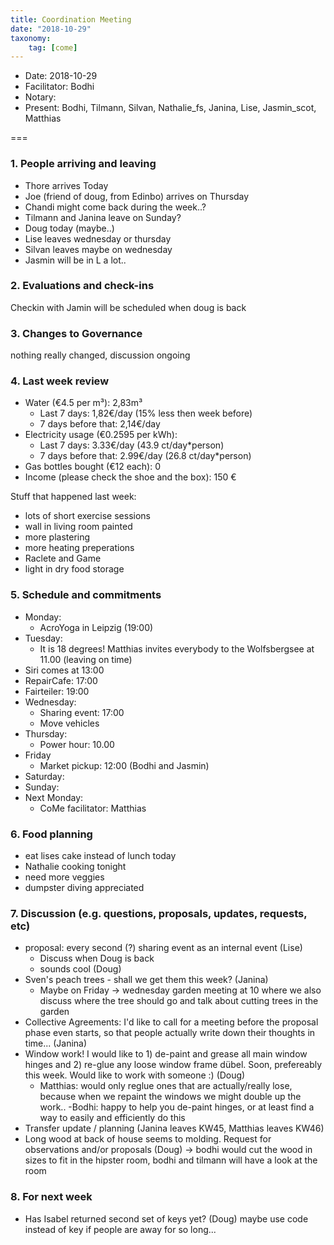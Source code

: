 ```yaml
---
title: Coordination Meeting
date: "2018-10-29"
taxonomy:
    tag: [come]
---
```


<!--
Hello facilitator/notary! Thank you for your services. Here is some advice for facilitating coordination meetings:
  - Prepare the meeting a bit beforehand (find out about evaluations, gas, electricity and water usages, waste collections, income, scheduled events). You can ask others to assist you.
  - Notify people 10 minutes before the meeting starts. (Watching the clock is not super fun, people will be grateful if you do it for them.)
  - Start at 10:00 sharp, or earlier if everyone is there. (Waiting is time-wasting, be a time-saver!)
  - If you don't want to take notes yourself ask someone else to take care of that. (This pad can easily be used to read from and write in simultaneously.)
  - Go through the ordered points in order, even if nothing has changed. (They are arranged to try and get the most relevant information to most people.)
  - Feel welcome to moderate conversation if off-topic or too detailed. (Are listeners interested? Are speakers satisfied? Can you identify a sub-group?)
  - Try to finish the meeting before 11:00. (There is always more to talk about and it's important for people to know that CoMes don't take forever.)
  - Leave the room once the meeting has ended. (This sends a clear signal to everyone else that they can also leave and get on with their day.)
  - Take care that the meeting minutes will be put to kanthaus.online. (If you don't know how to do it, ask someone to help you with it. But do it today!)
  - As soon as the minutes are online, empty the pad from all irrelevant things and get it ready for the next facilitator. (Only keep regular events such as CoMe, power hour, regular food pickups and such. Move the counter figures from 'last 7 days' to '7 days before that' and adjust the date to next week.)
  - Please indent list points with a double-space, not a tab-space: the pad has a bug when rendering markdown, adding extra lines. The resulting web-page looks spacey... not in a good way.
  - Have fun!
-->

- Date: 2018-10-29
- Facilitator: Bodhi
- Notary:
- Present: Bodhi, Tilmann, Silvan, Nathalie_fs, Janina, Lise, Jasmin_scot, Matthias

===

### 1. People arriving and leaving
- Thore arrives Today
- Joe (friend of doug, from Edinbo) arrives on Thursday
- Chandi might come back during the week..?
- Tilmann and Janina leave on Sunday?
- Doug today (maybe..)
- Lise leaves wednesday or thursday
- Silvan leaves maybe on wednesday 
- Jasmin will be in L a lot..

### 2. Evaluations and check-ins <!-- press the play button on https://gitlab.com/kanthaus/kanthaus-private/pipeline_schedules and it will print to #kanthaus-residence -->

Checkin with Jamin will be scheduled when doug is back

### 3. Changes to Governance

nothing really changed, discussion ongoing

### 4. Last week review
- Water (€4.5 per m³): 2,83m³
  - Last 7 days: 1,82€/day (15% less then week before)
  - 7 days before that: 2,14€/day
- Electricity usage (€0.2595 per kWh): <!-- See residency record output in #kanthaus-residence -->
  - Last 7 days: 3.33€/day (43.9 ct/day*person)
  - 7 days before that: 2.99€/day (26.8 ct/day*person)
- Gas bottles bought (€12 each): 0
- Income (please check the shoe and the box): 150 €

Stuff that happened last week:
- lots of short exercise sessions
- wall in living room painted
- more plastering
- more heating preperations
- Raclete and Game
- light in dry food storage


### 5. Schedule and commitments <!-- https://cloud.kanthaus.online/apps/calendar/ -->
- Monday:
  - AcroYoga in Leipzig (19:00)
- Tuesday:
  - It is 18 degrees! Matthias invites everybody to the Wolfsbergsee at 11.00 (leaving on time)
 - Siri comes at 13:00
  - RepairCafe: 17:00
  - Fairteiler: 19:00
- Wednesday:
  - Sharing event: 17:00 
  - Move vehicles
- Thursday:
  - Power hour: 10.00
- Friday
  - Market pickup: 12:00 (Bodhi and Jasmin)
- Saturday:
- Sunday: 
- Next Monday:
  - CoMe facilitator: Matthias

### 6. Food planning
- eat lises cake instead of lunch today
- Nathalie cooking tonight
- need more veggies
- dumpster diving appreciated

### 7. Discussion (e.g. questions, proposals, updates, requests, etc)
- proposal: every second (?) sharing event as an internal event (Lise)
  - Discuss when Doug is back
  - sounds cool (Doug)
- Sven's peach trees - shall we get them this week? (Janina)
  - Maybe on Friday
  -> wednesday garden meeting at 10 where we also discuss where the tree should go and talk about cutting trees in the garden
- Collective Agreements: I'd like to call for a meeting before the proposal phase even starts, so that people actually write down their thoughts in time... (Janina)
- Window work! I would like to 1) de-paint and grease all main window hinges and 2) re-glue any loose window frame dübel. Soon, prefereably this week. Would like to work with someone :) (Doug)
  - Matthias: would only reglue ones that are actually/really lose, because when we repaint the windows we might double up the work..
  -Bodhi: happy to help you de-paint hinges, or at least find a way to easily and efficiently do this
- Transfer update / planning (Janina leaves KW45, Matthias leaves KW46)
- Long wood at back of house seems to molding. Request for observations and/or proposals (Doug) -> bodhi would cut the wood in sizes to fit in the hipster room, bodhi and tilmann will have a look at the room


### 8. For next week
- Has Isabel returned second set of keys yet? (Doug) maybe use code instead of key if people are away for so long...




